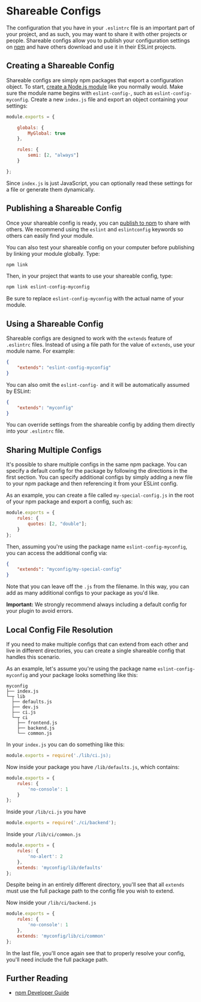 # Shareable Configs

The configuration that you have in your `.eslintrc` file is an important part of your project, and as such, you may want to share it with other projects or people. Shareable configs allow you to publish your configuration settings on [npm](https://npmjs.com) and have others download and use it in their ESLint projects.

## Creating a Shareable Config

Shareable configs are simply npm packages that export a configuration object. To start, [create a Node.js module](https://docs.npmjs.com/getting-started/creating-node-modules) like you normally would. Make sure the module name begins with `eslint-config-`, such as `eslint-config-myconfig`. Create a new `index.js` file and export an object containing your settings:

```js
module.exports = {

    globals: {
        MyGlobal: true
    },

    rules: {
        semi: [2, "always"]
    }

};
```

Since `index.js` is just JavaScript, you can optionally read these settings for a file or generate them dynamically.

## Publishing a Shareable Config

Once your shareable config is ready, you can [publish to npm](https://docs.npmjs.com/getting-started/publishing-npm-packages) to share with others. We recommend using the `eslint` and `eslintconfig` keywords so others can easily find your module.

You can also test your shareable config on your computer before publishing by linking your module globally. Type:

```bash
npm link
```

Then, in your project that wants to use your shareable config, type:

```bash
npm link eslint-config-myconfig
```

Be sure to replace `eslint-config-myconfig` with the actual name of your module.

## Using a Shareable Config

Shareable configs are designed to work with the `extends` feature of `.eslintrc` files. Instead of using a file path for the value of `extends`, use your module name. For example:

```json
{
    "extends": "eslint-config-myconfig"
}
```

You can also omit the `eslint-config-` and it will be automatically assumed by ESLint:

```json
{
    "extends": "myconfig"
}
```

You can override settings from the shareable config by adding them directly into your `.eslintrc` file.

## Sharing Multiple Configs

It's possible to share multiple configs in the same npm package. You can specify a default config for the package by following the directions in the first section. You can specify additional configs by simply adding a new file to your npm package and then referencing it from your ESLint config.

As an example, you can create a file called `my-special-config.js` in the root of your npm package and export a config, such as:

```js
module.exports = {
    rules: {
        quotes: [2, "double"];
    }
};
```

Then, assuming you're using the package name `eslint-config-myconfig`, you can access the additional config via:

```json
{
    "extends": "myconfig/my-special-config"
}
```

Note that you can leave off the `.js` from the filename. In this way, you can add as many additional configs to your package as you'd like.

**Important:** We strongly recommend always including a default config for your plugin to avoid errors.

## Local Config File Resolution

If you need to make multiple configs that can extend from each other and live in different directories, you can create a single shareable config that handles this scenario.

As an example, let's assume you're using the package name `eslint-config-myconfig` and your package looks something like this:

```text
myconfig
├── index.js
└─┬ lib
  ├── defaults.js
  ├── dev.js
  ├── ci.js
  └─┬ ci
    ├── frontend.js
    ├── backend.js
    └── common.js
```

In your `index.js` you can do something like this:

```js
module.exports = require('./lib/ci.js);
```

Now inside your package you have `/lib/defaults.js`, which contains:

```js
module.exports = {
    rules: {
        'no-console': 1
    }
};
```

Inside your `/lib/ci.js` you have

```js
module.exports = require('./ci/backend');
```

Inside your `/lib/ci/common.js`

```js
module.exports = {
    rules: {
        'no-alert': 2
    },
    extends: 'myconfig/lib/defaults'
};
```
Despite being in an entirely different directory, you'll see that all `extends` must use the full package path to the config file you wish to extend.

Now inside your `/lib/ci/backend.js`

```js
module.exports = {
    rules: {
        'no-console': 1
    },
    extends: 'myconfig/lib/ci/common'
};
```
In the last file, you'll once again see that to properly resolve your config, you'll need include the full package path.

## Further Reading

* [npm Developer Guide](https://www.npmjs.org/doc/misc/npm-developers.html)
